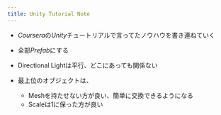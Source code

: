```yaml
---
title: Unity Tutorial Note
---
```


* *Coursera*の*Unity*チュートリアルで言ってたノウハウを書き連ねていく

* 全部*Prefab*にする

* Directional Lightは平行、どこにあっても関係ない

* 最上位のオブジェクトは、
  
  * Meshを持たせない方が良い、簡単に交換できるようになる
  * Scaleは1に保った方が良い

